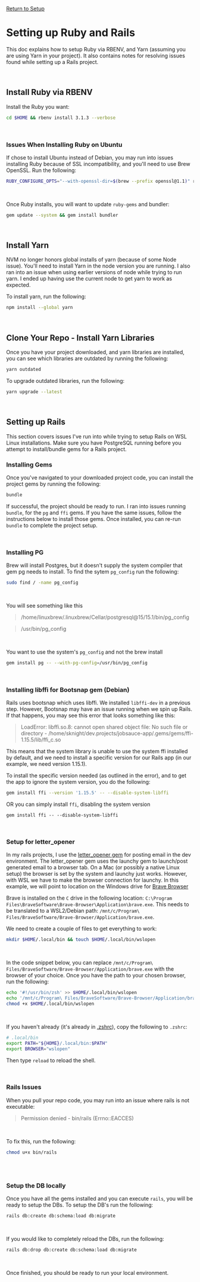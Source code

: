 [Return to Setup](customize-linux.md#setup-for-ruby-and-rails)

# Setting up Ruby and Rails

This doc explains how to setup Ruby via RBENV, and Yarn (assuming you are using Yarn in your project). It also contains notes for resolving issues found while setting up a Rails project.

<br/>

## Install Ruby via RBENV

Install the Ruby you want:

```sh
cd $HOME && rbenv install 3.1.3 --verbose
```
<br/>

### Issues When Installing Ruby on Ubuntu

If chose to install Ubuntu instead of Debian, you may run into issues installing Ruby because of SSL incompatibility, and you'll need to use Brew OpenSSL. Run the following:

```sh
RUBY_CONFIGURE_OPTS="--with-openssl-dir=$(brew --prefix openssl@1.1)" rbenv install 3.1.3 --verbose
```

<br/>

Once Ruby installs, you will want to update `ruby-gems` and bundler:

```sh
gem update --system && gem install bundler
```
<br/>

## Install Yarn

NVM no longer honors global installs of yarn (because of some Node issue). You'll need to install Yarn in the node version you are running. I also ran into an issue when using earlier versions of node while trying to run yarn. I ended up having use the current node to get yarn to work as expected.

To install yarn, run the following:

```sh
npm install --global yarn
```

<br/>

## Clone Your Repo - Install Yarn Libraries

Once you have your project downloaded, and yarn libraries are installed, you can see which libraries are outdated by running the following:

```zsh
yarn outdated
```

To upgrade outdated libraries, run the following:

```zsh
yarn upgrade --latest
```

<br/>

## Setting up Rails

This section covers issues I've run into while trying to setup Rails on WSL Linux installations. Make sure you have PostgreSQL running before you attempt to install/bundle gems for a Rails project.

### Installing Gems

Once you've navigated to your downloaded project code, you can install the project gems by running the following:

```zsh
bundle
```

If successful, the project should be ready to run. I ran into issues running `bundle`, for the `pg` and `ffi` gems. If you have the same issues, follow the instructions below to install those gems. Once installed, you can re-run `bundle` to complete the project setup.

<br/>

### Installing PG 

Brew will install Postgres, but it doesn't supply the system compiler that gem pg needs to install. To find the sytem `pg_config` run the following:

```zsh
sudo find / -name pg_config
```

<br/>

You will see something like this 

> /home/linuxbrew/.linuxbrew/Cellar/postgresql@15/15.1/bin/pg_config

> /usr/bin/pg_config

<br/>

You want to use the system's `pg_config` and not the brew install

```zsh
gem install pg -- --with-pg-config=/usr/bin/pg_config
```

<br/>

### Installing libffi for Bootsnap gem (Debian)

Rails uses bootsnap which uses libffi. We installed `libffi-dev` in a previous step. However, Bootsnap may have an issue running when we spin up Rails. If that happens, you may see this error that looks something like this:

> LoadError: libffi.so.8: cannot open shared object file: No such file or 
> directory - /home/sknight/dev.projects/jobsauce-app/.gems/gems/ffi-1.15.5/lib/ffi_c.so

This means that the system library is unable to use the system ffi installed by default, and we need to install a specific version for our Rails app (in our example, we need version 1.15.1). 

To install the specific version needed (as outlined in the error), and to get the app to ignore the system version, you do the following:

```sh
gem install ffi --version '1.15.5' -- --disable-system-libffi
```

OR you can simply install `ffi`, disabling the system version

```
gem install ffi -- --disable-system-libffi
```

<br/>

### Setup for letter_opener

In my rails projects, I use the [letter_opener gem](https://github.com/ryanb/letter_opener) for posting email in the dev environment. The letter_opener gem uses the launchy gem to launch/post generated email to a browser tab. On a Mac (or possibly a native Linux setup) the browser is set by the system and launchy just works. However, with WSL we have to make the browser connection for launchy. In this example, we will point to location on the Windows drive for [Brave Browser](https://brave.com)

Brave is installed on the `C` drive in the following location: `C:\Program Files\BraveSoftware\Brave-Browser\Application\brave.exe`. This needs to be translated to a WSL2/Debian path: `/mnt/c/Program\ Files/BraveSoftware/Brave-Browser/Application/brave.exe`.

We need to create a couple of files to get everything to work:

```zsh
mkdir $HOME/.local/bin && touch $HOME/.local/bin/wslopen 
```

<br/>

In the code snippet below, you can replace `/mnt/c/Program\ Files/BraveSoftware/Brave-Browser/Application/brave.exe` with the browser of your choice. Once you have the path to your chosen browser, run the following:

```zsh
echo '#!/usr/bin/zsh' >> $HOME/.local/bin/wslopen
echo '/mnt/c/Program\ Files/BraveSoftware/Brave-Browser/Application/brave.exe "file://$(wslpath -m ${1/"file://"/})"' >> $HOME/.local/bin/wslopen
chmod +x $HOME/.local/bin/wslopen
```

<br/>

If you haven't already (it's already in [.zshrc](ZSHRC.md)), copy the following to `.zshrc`:

```zsh
# .local/bin
export PATH="${HOME}/.local/bin:$PATH"
export BROWSER="wslopen"
```

Then type `reload` to reload the shell.

<br/>

### Rails Issues

When you pull your repo code, you may run into an issue where rails is not executable:

> Permission denied - bin/rails (Errno::EACCES)

<br/>

To fix this, run the following:

```zsh
chmod u+x bin/rails
```

<br/><br/>

### Setup the DB locally

Once you have all the gems installed and you can execute `rails`, you will be ready to setup the DBs. To setup the DB's run the following:

```zsh
rails db:create db:schema:load db:migrate
```

<br/>

If you would like to completely reload the DBs, run the following:

```zsh
rails db:drop db:create db:schema:load db:migrate
```

<br/> 

Once finished, you should be ready to run your local environment. 


